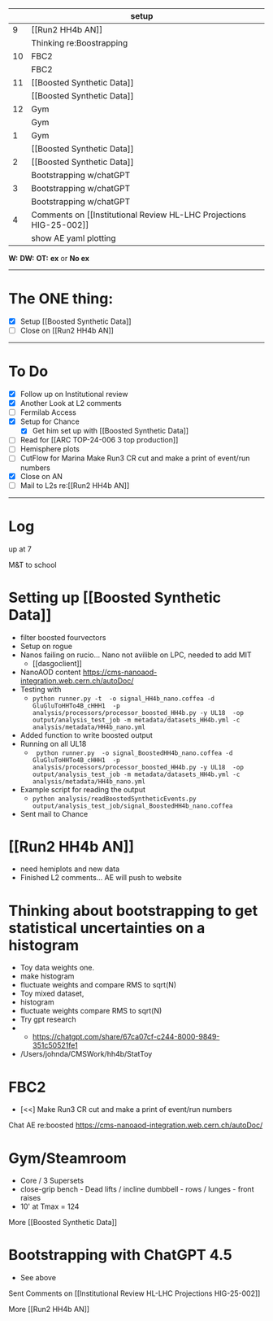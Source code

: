 
|     | setup                                                              |     |
| --- | ------------------------------------------------------------------ | --- |
| 9   | [[Run2 HH4b AN]]                                                   |     |
|     | Thinking re:Boostrapping                                           |     |
| 10  | FBC2                                                               |     |
|     | FBC2                                                               |     |
| 11  | [[Boosted Synthetic Data]]                                         |     |
|     | [[Boosted Synthetic Data]]                                         |     |
| 12  | Gym                                                                |     |
|     | Gym                                                                |     |
| 1   | Gym                                                                |     |
|     | [[Boosted Synthetic Data]]                                         |     |
| 2   | [[Boosted Synthetic Data]]                                         |     |
|     | Bootstrapping w/chatGPT                                            |     |
| 3   | Bootstrapping w/chatGPT                                            |     |
|     | Bootstrapping w/chatGPT                                            |     |
| 4   | Comments on [[Institutional Review HL-LHC Projections HIG-25-002]] |     |
|     | show AE yaml plotting                                              |     |

**W:**
**DW:**
**OT:**
**ex** or **No ex**

---
# The ONE thing: 
- [x] Setup  [[Boosted Synthetic Data]]
- [ ] Close on [[Run2 HH4b AN]]

---
# To Do

- [x] Follow up on Institutional review
- [x] Another Look at L2 comments
- [ ] Fermilab Access
- [x] Setup for Chance
	- [x] Get him set up with [[Boosted Synthetic Data]]
- [ ]  Read for [[ARC TOP-24-006 3 top production]]
- [ ] Hemisphere plots 
- [ ] CutFlow for Marina Make Run3 CR cut and make a print of event/run numbers
- [x] Close on AN
- [ ] Mail to L2s re:[[Run2 HH4b AN]]
---

# Log

up at 7 

M&T to school

# Setting up [[Boosted Synthetic Data]]
- filter boosted fourvectors
- Setup on rogue
- Nanos failing on rucio... Nano not avilible on LPC, needed to add MIT
	- [[dasgoclient]]
- NanoAOD content https://cms-nanoaod-integration.web.cern.ch/autoDoc/
- Testing with
	- `python runner.py -t  -o signal_HH4b_nano.coffea -d GluGluToHHTo4B_cHHH1  -p analysis/processors/processor_boosted_HH4b.py -y UL18  -op output/analysis_test_job -m metadata/datasets_HH4b.yml -c analysis/metadata/HH4b_nano.yml`
- Added function to write boosted output 
- Running on all UL18
	- ` python runner.py  -o signal_BoostedHH4b_nano.coffea -d GluGluToHHTo4B_cHHH1  -p analysis/processors/processor_boosted_HH4b.py -y UL18  -op output/analysis_test_job -m metadata/datasets_HH4b.yml -c analysis/metadata/HH4b_nano.yml`
- Example script for reading the output
	- `python analysis/readBoostedSyntheticEvents.py output/analysis_test_job/signal_BoostedHH4b_nano.coffea`
- Sent mail to Chance


#  [[Run2 HH4b AN]]
- need hemiplots and new data
- Finished L2 comments... AE will push to website

# Thinking about bootstrapping to get statistical uncertainties on a histogram
- Toy data weights one.
- make histogram 
- fluctuate weights and compare RMS to sqrt(N)
- Toy mixed dataset, 
- histogram
- fluctuate weights compare RMS to sqrt(N)
- Try gpt research
- - https://chatgpt.com/share/67ca07cf-c244-8000-9849-351c50521fe1
- /Users/johnda/CMSWork/hh4b/StatToy


# FBC2
- [<<] Make Run3 CR cut and make a print of event/run numbers


Chat AE re:boosted
https://cms-nanoaod-integration.web.cern.ch/autoDoc/

# Gym/Steamroom
- Core / 3 Supersets
- close-grip bench - Dead lifts / incline dumbbell - rows / lunges - front raises
- 10' at Tmax = 124

More [[Boosted Synthetic Data]]


# Bootstrapping with ChatGPT 4.5
- See above

Sent Comments on [[Institutional Review HL-LHC Projections HIG-25-002]]

More [[Run2 HH4b AN]]

